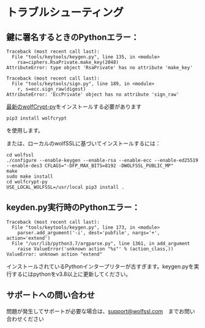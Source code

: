 

# トラブルシューティング




## 鍵に署名するときのPythonエラー：




```
Traceback (most recent call last):
  File "tools/keytools/keygen.py", line 135, in <module>
    rsa=ciphers.RsaPrivate.make_key(2048)
AttributeError: type object 'RsaPrivate' has no attribute 'make_key'
```



```
Traceback (most recent call last):
  File "tools/keytools/sign.py", line 189, in <module>
    r, s=ecc.sign_raw(digest)
AttributeError: 'EccPrivate' object has no attribute 'sign_raw'
```



[最新のwolfCrypt-py](https://github.com/wolfssl/wolfcrypt-py)をインストールする必要があります


```
pip3 install wolfcrypt
```

を使用します。


または、ローカルのwolfSSLに基づいてインストールするには：



```
cd wolfssl
./configure --enable-keygen --enable-rsa --enable-ecc --enable-ed25519 --enable-des3 CFLAGS="-DFP_MAX_BITS=8192 -DWOLFSSL_PUBLIC_MP"
make
sudo make install
cd wolfcrypt-py
USE_LOCAL_WOLFSSL=/usr/local pip3 install .
```
## keyden.py実行時のPythonエラー：


```
Traceback (most recent call last):
  File "tools/keytools/keygen.py", line 173, in <module>
    parser.add_argument('-i', dest='pubfile', nargs='+', action='extend')
  File "/usr/lib/python3.7/argparse.py", line 1361, in add_argument
    raise ValueError('unknown action "%s"' % (action_class,))
ValueError: unknown action "extend"
```

インストールされているPythonインタープリターが古すぎます。keygen.pyを実行するにはpythonをv3.8以上に更新してください。

## サポートへの問い合わせ

問題が発生してサポートが必要な場合は、support@wolfssl.com　までお問い合わせください
